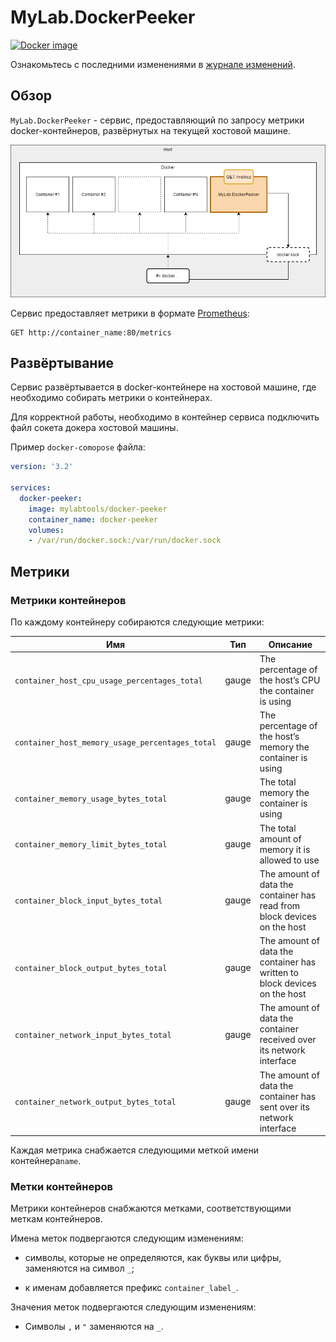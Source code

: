 # MyLab.DockerPeeker
[![Docker image](https://img.shields.io/docker/v/mylabtools/docker-peeker?label=Docker%20image)](https://hub.docker.com/r/mylabtools/docker-peeker)

Ознакомьтесь с последними изменениями в [журнале изменений](/changelog.md).

## Обзор

`MyLab.DockerPeeker` - сервис, предоставляющий по запросу метрики docker-контейнеров, развёрнутых на текущей хостовой машине.

![Схема работы](./doc/mylab.dockerpeeker.png)



Сервис предоставляет метрики в формате [Prometheus](https://prometheus.io/docs/concepts/data_model/):

```
GET http://container_name:80/metrics
```

## Развёртывание

Сервис развёртывается в docker-контейнере на хостовой машине, где необходимо собирать метрики о контейнерах.

Для корректной работы, необходимо в контейнер сервиса подключить файл сокета докера хостовой машины.

Пример `docker-comopose` файла:

```yaml
version: '3.2'

services:
  docker-peeker:
    image: mylabtools/docker-peeker
	container_name: docker-peeker
    volumes:
    - /var/run/docker.sock:/var/run/docker.sock
```

## Метрики

### Метрики контейнеров

По каждому контейнеру собираются следующие метрики:

| Имя                                             | Тип   | Описание                                                     |
| ----------------------------------------------- | ----- | ------------------------------------------------------------ |
| `container_host_cpu_usage_percentages_total`    | gauge | The percentage of the host’s CPU the container is using      |
| `container_host_memory_usage_percentages_total` | gauge | The percentage of the host’s memory the container is using   |
| `container_memory_usage_bytes_total`            | gauge | The total memory the container is using                      |
| `container_memory_limit_bytes_total`            | gauge | The total amount of memory it is allowed to use              |
| `container_block_input_bytes_total`             | gauge | The amount of data the container has read from block devices on the host |
| `container_block_output_bytes_total`            | gauge | The amount of data the container has written to block devices on the host |
| `container_network_input_bytes_total`           | gauge | The amount of data the container received over its network interface |
| `container_network_output_bytes_total`          | gauge | The amount of data the container has sent over its network interface |

Каждая метрика снабжается следующими меткой имени контейнера`name`.

### Метки контейнеров

Метрики контейнеров снабжаются метками, соответствующими меткам контейнеров. 

Имена меток подвергаются следующим изменениям:

* символы, которые не определяются, как буквы или цифры, заменяются на символ `_`;

* к именам добавляется префикс `container_label_`.

Значения меток подвергаются следующим изменениям:

*  Символы `,` и `"` заменяются на `_`.

